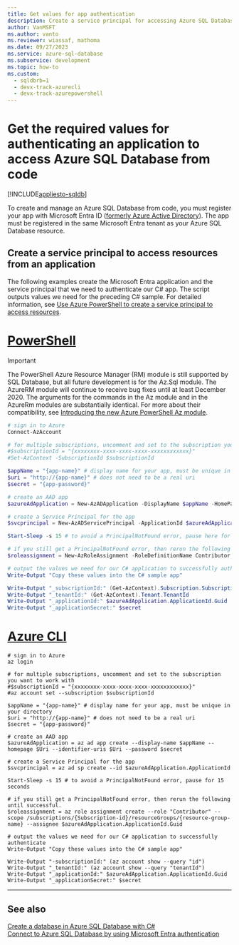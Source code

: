 ```yaml
---
title: Get values for app authentication
description: Create a service principal for accessing Azure SQL Database from code.
author: VanMSFT
ms.author: vanto
ms.reviewer: wiassaf, mathoma
ms.date: 09/27/2023
ms.service: azure-sql-database
ms.subservice: development
ms.topic: how-to
ms.custom:
  - sqldbrb=1
  - devx-track-azurecli
  - devx-track-azurepowershell
---
```

# Get the required values for authenticating an application to access Azure SQL Database from code
[!INCLUDE[appliesto-sqldb](../includes/appliesto-sqldb.md)]

To create and manage an Azure SQL Database from code, you must register your app with Microsoft Entra ID ([formerly Azure Active Directory](/entra/fundamentals/new-name)). The app must be registered in the same Microsoft Entra tenant as your Azure SQL Database resource.


## Create a service principal to access resources from an application

The following examples create the Microsoft Entra application and the service principal that we need to authenticate our C# app. The script outputs values we need for the preceding C# sample. For detailed information, see [Use Azure PowerShell to create a service principal to access resources](/azure/active-directory/develop/howto-authenticate-service-principal-powershell).

# [PowerShell](#tab/azure-powershell)

> [!IMPORTANT]
> The PowerShell Azure Resource Manager (RM) module is still supported by SQL Database, but all future development is for the Az.Sql module. The AzureRM module will continue to receive bug fixes until at least December 2020.  The arguments for the commands in the Az module and in the AzureRm modules are substantially identical. For more about their compatibility, see [Introducing the new Azure PowerShell Az module](/powershell/azure/new-azureps-module-az).

```powershell
# sign in to Azure
Connect-AzAccount

# for multiple subscriptions, uncomment and set to the subscription you want to work with
#$subscriptionId = "{xxxxxxxx-xxxx-xxxx-xxxx-xxxxxxxxxxxx}"
#Set-AzContext -SubscriptionId $subscriptionId

$appName = "{app-name}" # display name for your app, must be unique in your directory
$uri = "http://{app-name}" # does not need to be a real uri
$secret = "{app-password}"

# create an AAD app
$azureAdApplication = New-AzADApplication -DisplayName $appName -HomePage $Uri -IdentifierUris $Uri -Password $secret

# create a Service Principal for the app
$svcprincipal = New-AzADServicePrincipal -ApplicationId $azureAdApplication.ApplicationId

Start-Sleep -s 15 # to avoid a PrincipalNotFound error, pause here for 15 seconds

# if you still get a PrincipalNotFound error, then rerun the following until successful.
$roleassignment = New-AzRoleAssignment -RoleDefinitionName Contributor -ServicePrincipalName $azureAdApplication.ApplicationId.Guid

# output the values we need for our C# application to successfully authenticate
Write-Output "Copy these values into the C# sample app"

Write-Output "_subscriptionId:" (Get-AzContext).Subscription.SubscriptionId
Write-Output "_tenantId:" (Get-AzContext).Tenant.TenantId
Write-Output "_applicationId:" $azureAdApplication.ApplicationId.Guid
Write-Output "_applicationSecret:" $secret
```

# [Azure CLI](#tab/azure-cli)

```azurecli
# sign in to Azure
az login

# for multiple subscriptions, uncomment and set to the subscription you want to work with
#$subscriptionId = "{xxxxxxxx-xxxx-xxxx-xxxx-xxxxxxxxxxxx}"
#az account set --subscription $subscriptionId

$appName = "{app-name}" # display name for your app, must be unique in your directory
$uri = "http://{app-name}" # does not need to be a real uri
$secret = "{app-password}"

# create an AAD app
$azureAdApplication = az ad app create --display-name $appName --homepage $Uri --identifier-uris $Uri --password $secret

# create a Service Principal for the app
$svcprincipal = az ad sp create --id $azureAdApplication.ApplicationId

Start-Sleep -s 15 # to avoid a PrincipalNotFound error, pause for 15 seconds

# if you still get a PrincipalNotFound error, then rerun the following until successful.
$roleassignment = az role assignment create --role "Contributor" --scope /subscriptions/{Subscription-id}/resourceGroups/{resource-group-name} --assignee $azureAdApplication.ApplicationId.Guid

# output the values we need for our C# application to successfully authenticate
Write-Output "Copy these values into the C# sample app"

Write-Output "-subscriptionId:" (az account show --query "id")
Write-Output "_tenantId:" (az account show --query "tenantId")
Write-Output "_applicationId:" $azureAdApplication.ApplicationId.Guid
Write-Output "_applicationSecret:" $secret
```

* * *

## See also

[Create a database in Azure SQL Database with C#](design-first-database-csharp-tutorial.md)  
[Connect to Azure SQL Database by using Microsoft Entra authentication](authentication-aad-overview.md)
